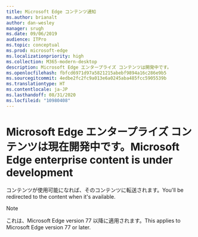 ```yaml
---
title: Microsoft Edge コンテンツ通知
ms.author: brianalt
author: dan-wesley
manager: srugh
ms.date: 09/06/2019
audience: ITPro
ms.topic: conceptual
ms.prod: microsoft-edge
ms.localizationpriority: high
ms.collection: M365-modern-desktop
description: Microsoft Edge エンタープライズ コンテンツは開発中です。
ms.openlocfilehash: fbfcd6971d97a5821215abebf9894a16c286e9b5
ms.sourcegitcommit: 4edbe2fc2fc9a013e6a0245aba485fcc5905539b
ms.translationtype: HT
ms.contentlocale: ja-JP
ms.lasthandoff: 08/31/2020
ms.locfileid: "10980408"
---
```

# <span data-ttu-id="af5cb-103">Microsoft Edge エンタープライズ コンテンツは現在開発中です。</span><span class="sxs-lookup"><span data-stu-id="af5cb-103">Microsoft Edge enterprise content is under development</span></span>

<span data-ttu-id="af5cb-104">コンテンツが使用可能になれば、そのコンテンツに転送されます。</span><span class="sxs-lookup"><span data-stu-id="af5cb-104">You'll be redirected to the content when it's available.</span></span>

> [!NOTE]
> <span data-ttu-id="af5cb-105">これは、Microsoft Edge version 77 以降に適用されます。</span><span class="sxs-lookup"><span data-stu-id="af5cb-105">This applies  to Microsoft Edge version 77 or later.</span></span>
